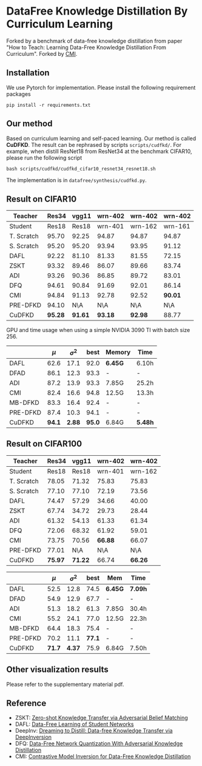 # DataFree Knowledge Distillation By Curriculum Learning

Forked by a benchmark of data-free knowledge distillation from paper "How to Teach: Learning Data-Free Knowledge Distillation From Curriculum".
Forked by [CMI](https://arxiv.org/abs/2105.08584).

## Installation
We use Pytorch for implementation. Please install the following requirement packages
```
pip install -r requirements.txt
```

## Our method
Based on curriculum learning and self-paced learning. Our method is called **CuDFKD**. The result can be rephrased by scripts `scripts/cudfkd/`. For example, when distill ResNet18 from ResNet34 at the benchmark CIFAR10, please run the following script

```
bash scripts/cudfkd/cudfkd_cifar10_resnet34_resnet18.sh
```

The implementation is in `datafree/synthesis/cudfkd.py`.

## Result on CIFAR10
| Teacher    | Res34 | vgg11 | wrn-402 | wrn-402 | wrn-402 |
|------------|-------|-------|---------|---------|---------|
| Student    | Res18 | Res18 | wrn-401 | wrn-162 | wrn-161 |
| T. Scratch | 95.70 | 92.25 | 94.87   | 94.87   | 94.87   |
| S. Scratch | 95.20 | 95.20 | 93.94   | 93.95   | 91.12   |
| DAFL       | 92.22 | 81.10 | 81.33   | 81.55   | 72.15   |
| ZSKT       | 93.32 | 89.46 | 86.07   | 89.66   | 83.74   |
| ADI        | 93.26 | 90.36 | 86.85   | 89.72   | 83.01   |
| DFQ        | 94.61 | 90.84 | 91.69   | 92.01   | 86.14   |
| CMI        | 94.84 | 91.13 | 92.78   | 92.52   | **90.01**   |
| PRE-DFKD   | 94.10 | N\A   | N\A     | N\A     | N\A     |
| CuDFKD     | **95.28** | **91.61** | **93.18**   | **92.98**   | 88.77   |

GPU and time usage when using a simple NVIDIA 3090 TI with batch size 256.

|          | $\mu$ | $\sigma^2$ | best | Memory  | Time  |
|----------|-------|------------|------|-------|-------|
| DAFL     | 62.6  | 17.1       | 92.0 | **6.45G** | 6.10h |
| DFAD     | 86.1  | 12.3       | 93.3 | -     | -     |
| ADI      | 87.2  | 13.9       | 93.3 | 7.85G | 25.2h |
| CMI      | 82.4  | 16.6       | 94.8 | 12.5G | 13.3h |
| MB-DFKD  | 83.3  | 16.4       | 92.4 | -     | -     |
| PRE-DFKD | 87.4  | 10.3       | 94.1 | -     | -     |
| CuDFKD   | **94.1**  | **2.88**       | **95.0** | 6.84G | **5.48h** |

## Result on CIFAR100

| Teacher    | Res34 | vgg11 | wrn-402 | wrn-402 |
|------------|-------|-------|---------|---------|
| Student    | Res18 | Res18 | wrn-401 | wrn-162 |
| T. Scratch | 78.05 | 71.32 | 75.83   | 75.83   |
| S. Scratch | 77.10 | 77.10 | 72.19   | 73.56   |
| DAFL       | 74.47 | 57.29 | 34.66   | 40.00   |
| ZSKT       | 67.74 | 34.72 | 29.73   | 28.44   |
| ADI        | 61.32 | 54.13 | 61.33   | 61.34   |
| DFQ        | 72.06 | 68.32 | 61.92   | 59.01   |
| CMI        | 73.75 | 70.56 | **66.88**   | 66.07  |
| PRE-DFKD   | 77.01 | N\A   | N\A     | N\A     |
| CuDFKD     | **75.97** | **71.22** | 66.74   | **66.26**   |

|          | $\mu$ | $\sigma^2$ | best | Mem   | Time  |
|----------|-------|------------|------|-------|-------|
| DAFL     | 52.5  | 12.8       | 74.5 | **6.45G** | **7.09h** |
| DFAD     | 54.9  | 12.9       | 67.7 | -     | -     |
| ADI      | 51.3  | 18.2       | 61.3 | 7.85G | 30.4h |
| CMI      | 55.2  | 24.1       | 77.0 | 12.5G | 22.3h |
| MB-DFKD  | 64.4  | 18.3       | 75.4 | -     | -     |
| PRE-DFKD | 70.2  | 11.1       | **77.1** | -     | -     |
| CuDFKD   | **71.7**  | **4.37**       | 75.9 | 6.84G | 7.50h |


## Other visualization results
Please refer to the supplementary material pdf.

## Reference

* ZSKT: [Zero-shot Knowledge Transfer via Adversarial Belief Matching](https://arxiv.org/abs/1905.09768)
* DAFL: [Data-Free Learning of Student Networks](https://arxiv.org/abs/1904.01186)
* DeepInv: [Dreaming to Distill: Data-free Knowledge Transfer via DeepInversion](https://arxiv.org/abs/1912.08795)
* DFQ: [Data-Free Network Quantization With Adversarial Knowledge Distillation](https://arxiv.org/abs/2005.04136)
* CMI: [Contrastive Model Inversion for Data-Free Knowledge Distillation](https://arxiv.org/abs/2105.08584)